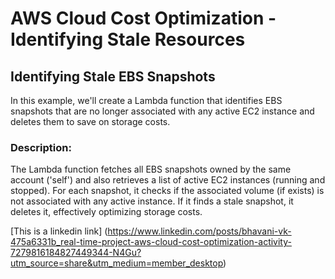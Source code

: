# AWS Cloud Cost Optimization - Identifying Stale Resources
## Identifying Stale EBS Snapshots
In this example, we'll create a Lambda function that identifies EBS snapshots that are no longer associated with any active EC2 instance and deletes them to save on storage costs.

### Description: 
The Lambda function fetches all EBS snapshots owned by the same account ('self') and also retrieves a list of active EC2 instances (running and stopped). For each snapshot, it checks if the associated volume (if exists) is not associated with any active instance. If it finds a stale snapshot, it deletes it, effectively optimizing storage costs.


[This is a linkedin link] (https://www.linkedin.com/posts/bhavani-vk-475a6331b_real-time-project-aws-cloud-cost-optimization-activity-7279816184827449344-N4Gu?utm_source=share&utm_medium=member_desktop)
